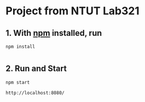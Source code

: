 # Project from NTUT Lab321
## 1. With [npm](https://npmjs.org/) installed, run

```shell
npm install
```
#
## 2. Run and Start

```shell
npm start
```

```shell
http://localhost:8080/
```
